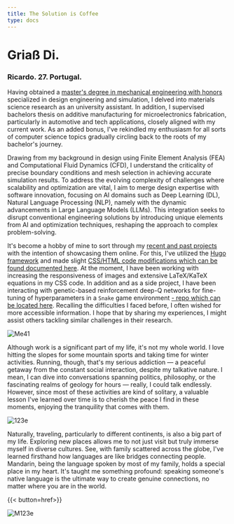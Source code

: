 ```yaml
---
title: The Solution is Coffee            
type: docs
---
```


# **Griaß Di.**

### Ricardo. 27. Portugal.

Having obtained a [master's degree in mechanical engineering with honors](https://fenix.tecnico.ulisboa.pt/cursos/memec/dissertacao/1128253548922394) specialized in design engineering and simulation, I delved into materials science research as an university assistant. In addition, I supervised bachelors thesis on additive manufacturing for microelectronics fabrication, particularly in automotive and tech applications, closely aligned with my current work. As an added bonus, I've rekindled my enthusiasm for all sorts of computer science topics gradually circling back to the roots of my bachelor's journey.

Drawing from my background in design using Finite Element Analysis (FEA) and Computational Fluid Dynamics (CFD), I understand the criticality of precise boundary conditions and mesh selection in achieving accurate simulation results. To address the evolving complexity of challenges where scalability and optimization are vital, I aim to merge design expertise with software innovation, focusing on AI domains such as Deep Learning (DL), Natural Language Processing (NLP), namely with the dynamic advancements in Large Language Models (LLMs). This integration seeks to disrupt conventional engineering solutions by introducing unique elements from AI and optimization techniques, reshaping the approach to complex problem-solving.

It's become a hobby of mine to sort through my [recent and past projects](https://github.com/roaked?tab=repositories) with the intention of showcasing them online. For this, I've utilized the [Hugo framework](https://gohugo.io/getting-started/installing/) and made slight [CSS/HTML code modifications which can be found documented here](https://ricardochin.com/docs/mod/). At the moment, I have been working with increasing the responsiveness of images and extensive LaTeX/KaTeX equations in my CSS code. In addition and as a side project, I have been interacting with genetic-based reinforcement deep-Q networks for fine-tuning of hyperparameters in a `Snake` game environment [- repo which can be located here](https://github.com/roaked/snake-q-learning-genetic-algorithm). Recalling the difficulties I faced before, I often wished for more accessible information. I hope that by sharing my experiences, I might assist others tackling similar challenges in their research.


![Me41](https://live.staticflickr.com/65535/53352035229_f9204869a6_c.jpg)

Although work is a significant part of my life, it's not my whole world. I love hitting the slopes for some mountain sports and taking time for winter activities. Running, though, that's my serious addiction — a peaceful getaway from the constant social interaction, despite my talkative nature. I mean, I can dive into conversations spanning politics, philosophy, or the fascinating realms of geology for hours — really, I could talk endlessly. However, since most of these activities are kind of solitary, a valuable lesson I've learned over time is to cherish the peace I find in these moments, enjoying the tranquility that comes with them.

![123e](https://live.staticflickr.com/65535/53351935583_2203c22f2f_c.jpg)


Naturally, traveling, particularly to different continents, is also a big part of my life. Exploring new places allows me to not just visit but truly immerse myself in diverse cultures. See, with family scattered across the globe, I've learned firsthand how languages are like bridges connecting people. Mandarin, being the language spoken by most of my family, holds a special place in my heart. It's taught me something profound: speaking someone's native language is the ultimate way to create genuine connections, no matter where you are in the world.

{{< button=href>}}

![M123e](https://live.staticflickr.com/65535/53343069030_6d4e5837cd_c.jpg)



